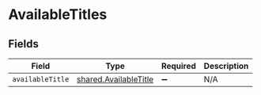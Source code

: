# AvailableTitles


## Fields

| Field                                                          | Type                                                           | Required                                                       | Description                                                    |
| -------------------------------------------------------------- | -------------------------------------------------------------- | -------------------------------------------------------------- | -------------------------------------------------------------- |
| `availableTitle`                                               | [shared.AvailableTitle](../../models/shared/availabletitle.md) | :heavy_minus_sign:                                             | N/A                                                            |